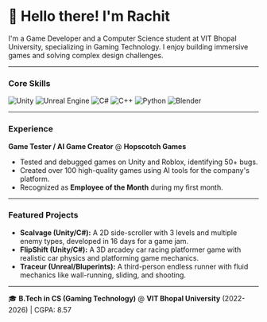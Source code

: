 # 👋 Hello there! I'm Rachit

I'm a Game Developer and a Computer Science student at VIT Bhopal University, specializing in Gaming Technology. I enjoy building immersive games and solving complex design challenges.

---

### **Core Skills**
![Unity](https://img.shields.io/badge/Unity-100000?style=for-the-badge&logo=unity&logoColor=white)
![Unreal Engine](https://img.shields.io/badge/Unreal_Engine-313131?style=for-the-badge&logo=unreal-engine&logoColor=white)
![C#](https://img.shields.io/badge/C%23-239120?style=for-the-badge&logo=c-sharp&logoColor=white)
![C++](https://img.shields.io/badge/C%2B%2B-00599C?style=for-the-badge&logo=c%2B%2B&logoColor=white)
![Python](https://img.shields.io/badge/Python-3776AB?style=for-the-badge&logo=python&logoColor=white)
![Blender](https://img.shields.io/badge/Blender-F5792A?style=for-the-badge&logo=blender&logoColor=white)

---

### **Experience**

**Game Tester / AI Game Creator** @ **Hopscotch Games**
* Tested and debugged games on Unity and Roblox, identifying 50+ bugs.
* Created over 100 high-quality games using AI tools for the company's platform.
* Recognized as **Employee of the Month** during my first month.

---

### **Featured Projects**

* **Scalvage (Unity/C#):** A 2D side-scroller with 3 levels and multiple enemy types, developed in 16 days for a game jam.
* **FlipShift (Unity/C#):** A 3D arcadey car racing platformer game with realistic car physics and platforming game mechanics.
* **Traceur (Unreal/Bluperints):** A third-person endless runner with fluid mechanics like wall-running, sliding, and shooting.


---
🎓 **B.Tech in CS (Gaming Technology)** @ **VIT Bhopal University** (2022-2026) | CGPA: 8.57
